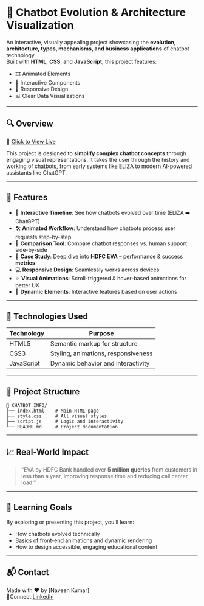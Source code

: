 # 🤖 Chatbot Evolution & Architecture Visualization

An interactive, visually appealing project showcasing the **evolution, architecture, types, mechanisms, and business applications** of chatbot technology.  
Built with **HTML**, **CSS**, and **JavaScript**, this project features:

- 🎞️ Animated Elements  
- 🧩 Interactive Components  
- 📱 Responsive Design  
- 📊 Clear Data Visualizations  

---

## 🔍 Overview

🔗 [Click to View Live](https://naveen-kumar-git.github.io/Chatbot_Info/)

This project is designed to **simplify complex chatbot concepts** through engaging visual representations. It takes the user through the history and working of chatbots, from early systems like ELIZA to modern AI-powered assistants like ChatGPT.

---

## 🚀 Features

- 📜 **Interactive Timeline**: See how chatbots evolved over time (ELIZA ➡️ ChatGPT)
- 🛠️ **Animated Workflow**: Understand how chatbots process user requests step-by-step
- 🤖 **Comparison Tool**: Compare chatbot responses vs. human support side-by-side
- 📌 **Case Study**: Deep dive into **HDFC EVA** – performance & success **metrics**
- 💻 **Responsive Design**: Seamlessly works across devices
- ✨ **Visual Animations**: Scroll-triggered & hover-based animations for better UX
- 🔄 **Dynamic Elements**: Interactive features based on user actions

---

## 🧰 Technologies Used

| Technology | Purpose                             |
|------------|-------------------------------------|
| HTML5      | Semantic markup for structure       |
| CSS3       | Styling, animations, responsiveness |
| JavaScript | Dynamic behavior and interactivity  |

---

## 📂 Project Structure

```
📁 CHATBOT_INFO/
├── index.html    # Main HTML page
├── style.css     # All visual styles
├── script.js     # Logic and interactivity
└── README.md     # Project documentation
```

---

## 📈 Real-World Impact

> “EVA by HDFC Bank handled over **5 million queries** from customers in less than a year, improving response time and reducing call center load.”

---

## 🧠 Learning Goals

By exploring or presenting this project, you’ll learn:

- How chatbots evolved technically
- Basics of front-end animations and dynamic rendering
- How to design accessible, engaging educational content

---

## 📬 Contact

Made with ❤️ by [Naveen Kumar]  
💼Connect:[LinkedIn](www.linkedin.com/in/naveen-kumar-576693289) 
